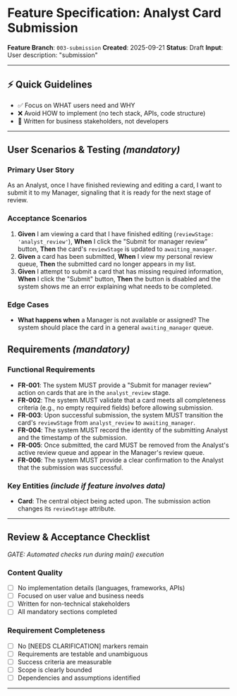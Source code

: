 # Feature Specification: Analyst Card Submission

**Feature Branch**: `003-submission`
**Created**: 2025-09-21
**Status**: Draft
**Input**: User description: "submission"

---

## ⚡ Quick Guidelines
- ✅ Focus on WHAT users need and WHY
- ❌ Avoid HOW to implement (no tech stack, APIs, code structure)
- 👥 Written for business stakeholders, not developers

---

## User Scenarios & Testing *(mandatory)*

### Primary User Story
As an Analyst, once I have finished reviewing and editing a card, I want to submit it to my Manager, signaling that it is ready for the next stage of review.

### Acceptance Scenarios
1. **Given** I am viewing a card that I have finished editing (`reviewStage: 'analyst_review'`), **When** I click the "Submit for manager review" button, **Then** the card's `reviewStage` is updated to `awaiting_manager`.
2. **Given** a card has been submitted, **When** I view my personal review queue, **Then** the submitted card no longer appears in my list.
3. **Given** I attempt to submit a card that has missing required information, **When** I click the "Submit" button, **Then** the button is disabled and the system shows me an error explaining what needs to be completed.

### Edge Cases
- **What happens when** a Manager is not available or assigned? The system should place the card in a general `awaiting_manager` queue.

## Requirements *(mandatory)*

### Functional Requirements
- **FR-001**: The system MUST provide a "Submit for manager review" action on cards that are in the `analyst_review` stage.
- **FR-002**: The system MUST validate that a card meets all completeness criteria (e.g., no empty required fields) before allowing submission.
- **FR-003**: Upon successful submission, the system MUST transition the card's `reviewStage` from `analyst_review` to `awaiting_manager`.
- **FR-004**: The system MUST record the identity of the submitting Analyst and the timestamp of the submission.
- **FR-005**: Once submitted, the card MUST be removed from the Analyst's active review queue and appear in the Manager's review queue.
- **FR-006**: The system MUST provide a clear confirmation to the Analyst that the submission was successful.

### Key Entities *(include if feature involves data)*
- **Card**: The central object being acted upon. The submission action changes its `reviewStage` attribute.

---

## Review & Acceptance Checklist
*GATE: Automated checks run during main() execution*

### Content Quality
- [ ] No implementation details (languages, frameworks, APIs)
- [ ] Focused on user value and business needs
- [ ] Written for non-technical stakeholders
- [ ] All mandatory sections completed

### Requirement Completeness
- [ ] No [NEEDS CLARIFICATION] markers remain
- [ ] Requirements are testable and unambiguous
- [ ] Success criteria are measurable
- [ ] Scope is clearly bounded
- [ ] Dependencies and assumptions identified

---
